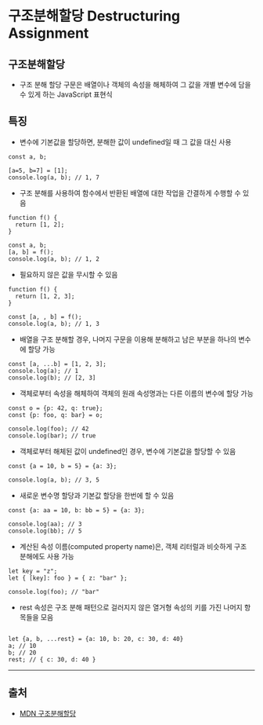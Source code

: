 # 구조분해할당 Destructuring Assignment

## 구조분해할당

- 구조 분해 할당 구문은 배열이나 객체의 속성을 해체하여 그 값을 개별 변수에 담을 수 있게 하는 JavaScript 표현식

## 특징

- 변수에 기본값을 할당하면, 분해한 값이 undefined일 때 그 값을 대신 사용

```
const a, b;

[a=5, b=7] = [1];
console.log(a, b); // 1, 7
```

- 구조 분해를 사용하여 함수에서 반환된 배열에 대한 작업을 간결하게 수행할 수 있음

```
function f() {
  return [1, 2];
}

const a, b;
[a, b] = f();
console.log(a, b); // 1, 2

```

- 필요하지 않은 값을 무시할 수 있음

```
function f() {
  return [1, 2, 3];
}

const [a, , b] = f();
console.log(a, b); // 1, 3

```

- 배열을 구조 분해할 경우, 나머지 구문을 이용해 분해하고 남은 부분을 하나의 변수에 할당 가능

```
const [a, ...b] = [1, 2, 3];
console.log(a); // 1
console.log(b); // [2, 3]
```

- 객체로부터 속성을 해체하여 객체의 원래 속성명과는 다른 이름의 변수에 할당 가능

```
const o = {p: 42, q: true};
const {p: foo, q: bar} = o;

console.log(foo); // 42
console.log(bar); // true
```

- 객체로부터 해체된 값이 undefined인 경우, 변수에 기본값을 할당할 수 있음

```
const {a = 10, b = 5} = {a: 3};

console.log(a, b); // 3, 5

```

- 새로운 변수명 할당과 기본값 할당을 한번에 할 수 있음

```
const {a: aa = 10, b: bb = 5} = {a: 3};

console.log(aa); // 3
console.log(bb); // 5
```

- 계산된 속성 이름(computed property name)은, 객체 리터럴과 비슷하게 구조 분해에도 사용 가능

```
let key = "z";
let { [key]: foo } = { z: "bar" };

console.log(foo); // "bar"

```

- rest 속성은 구조 분해 패턴으로 걸러지지 않은 열거형 속성의 키를 가진 나머지 항목들을 모음

```

let {a, b, ...rest} = {a: 10, b: 20, c: 30, d: 40}
a; // 10
b; // 20
rest; // { c: 30, d: 40 }

```

---

## 출처

- [MDN 구조분해할당](https://developer.mozilla.org/ko/docs/Web/JavaScript/Reference/Operators/Destructuring_assignment)
